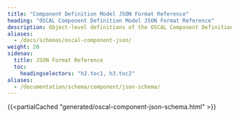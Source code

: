 ```yaml
---
title: "Component Definition Model JSON Format Reference"
heading: "OSCAL Component Definition Model JSON Format Reference"
description: Object-level definitions of the OSCAL Component Definition model JSON format.
aliases:
  - /docs/schemas/oscal-component-json/
weight: 20
sidenav:
  title: JSON Format Reference
  toc:
    headingselectors: "h2.toc1, h3.toc2"
aliases:
  - /documentation/schema/component/json-schema/
---
```


{{<partialCached "generated/oscal-component-json-schema.html" >}}
